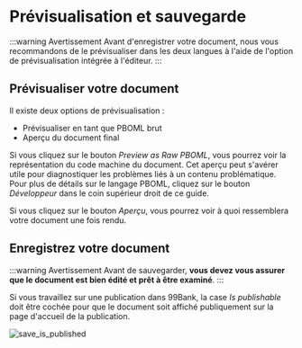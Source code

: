 # Prévisualisation et sauvegarde

:::warning Avertissement
Avant d'enregistrer votre document, nous vous recommandons de le prévisualiser dans les deux langues à l'aide de l'option de prévisualisation intégrée à l'éditeur.
:::

## Prévisualiser votre document

Il existe deux options de prévisualisation :

- Prévisualiser en tant que PBOML brut
- Aperçu du document final

Si vous cliquez sur le bouton *Preview as Raw PBOML*, vous pourrez voir la représentation du code machine du document. Cet aperçu peut s'avérer utile pour diagnostiquer les problèmes liés à un contenu problématique. Pour plus de détails sur le langage PBOML, cliquez sur le bouton *Développeur* dans le coin supérieur droit de ce guide.

Si vous cliquez sur le bouton *Aperçu*, vous pourrez voir à quoi ressemblera votre document une fois rendu.

## Enregistrez votre document

:::warning Avertissement
Avant de sauvegarder, **vous devez vous assurer que le document est bien édité et prêt à être examiné**.
:::

Si vous travaillez sur une publication dans 99Bank, la case *Is publishable* doit être cochée pour que le document soit affiché publiquement sur la page d'accueil de la publication.

![save_is_published](/save_is_published.png)